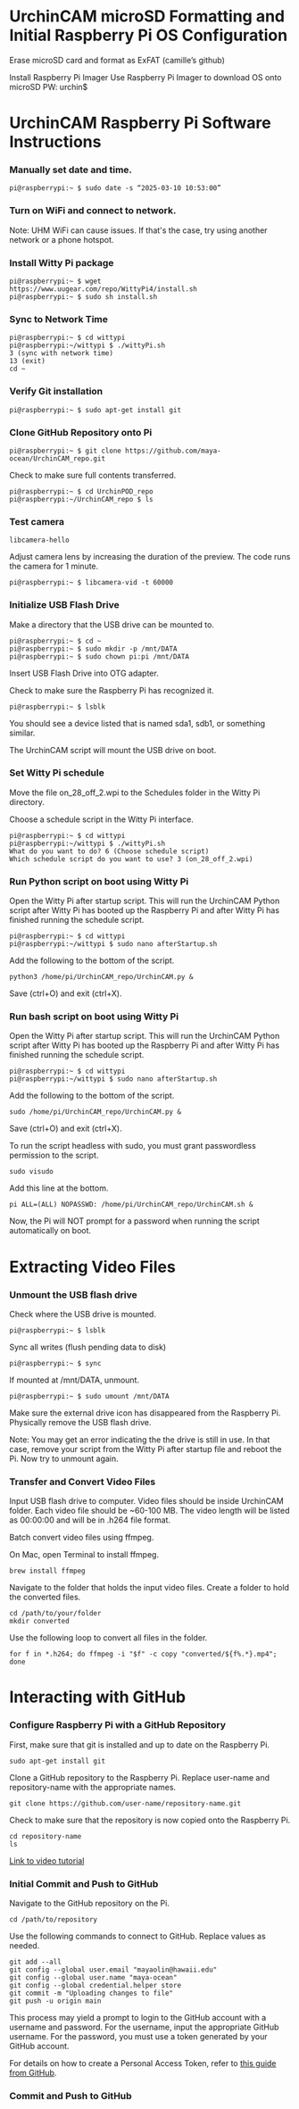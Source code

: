 
# UrchinCAM microSD Formatting and Initial Raspberry Pi OS Configuration

Erase microSD card and format as ExFAT (camille’s github)

Install Raspberry Pi Imager 
Use Raspberry Pi Imager to download OS onto microSD
PW: urchin$

# UrchinCAM Raspberry Pi Software Instructions

### Manually set date and time. 
    pi@raspberrypi:~ $ sudo date -s “2025-03-10 10:53:00”
    
### Turn on WiFi and connect to network.
Note: UHM WiFi can cause issues. If that's the case, try using another network or a phone hotspot. 

### Install Witty Pi package
  ```
  pi@raspberrypi:~ $ wget https://www.uugear.com/repo/WittyPi4/install.sh
  pi@raspberrypi:~ $ sudo sh install.sh
  ```

### Sync to Network Time 
  ```
  pi@raspberrypi:~ $ cd wittypi
  pi@raspberrypi:~/wittypi $ ./wittyPi.sh
  3 (sync with network time)
  13 (exit)
  cd ~
  ```

### Verify Git installation
```
pi@raspberrypi:~ $ sudo apt-get install git
```

### Clone GitHub Repository onto Pi
```
pi@raspberrypi:~ $ git clone https://github.com/maya-ocean/UrchinCAM_repo.git
```
Check to make sure full contents transferred. 
```
pi@raspberrypi:~ $ cd UrchinPOD_repo
pi@raspberrypi:~/UrchinCAM_repo $ ls
```

### Test camera 
```
libcamera-hello
```
Adjust camera lens by increasing the duration of the preview. The code runs the camera for 1 minute. 
```
pi@raspberrypi:~ $ libcamera-vid -t 60000
```
### Initialize USB Flash Drive
Make a directory that the USB drive can be mounted to. 
```
pi@raspberrypi:~ $ cd ~
pi@raspberrypi:~ $ sudo mkdir -p /mnt/DATA
pi@raspberrypi:~ $ sudo chown pi:pi /mnt/DATA
```

Insert USB Flash Drive into OTG adapter. 

Check to make sure the Raspberry Pi has recognized it. 
```
pi@raspberrypi:~ $ lsblk
```
You should see a device listed that is named sda1, sdb1, or something similar. 

The UrchinCAM script will mount the USB drive on boot. 

### Set Witty Pi schedule
Move the file on_28_off_2.wpi to the Schedules folder in the Witty Pi directory. 

Choose a schedule script in the Witty Pi interface. 
```
pi@raspberrypi:~ $ cd wittypi
pi@raspberrypi:~/wittypi $ ./wittyPi.sh
What do you want to do? 6 (Choose schedule script)
Which schedule script do you want to use? 3 (on_28_off_2.wpi)
```

### Run Python script on boot using Witty Pi
Open the Witty Pi after startup script. This will run the UrchinCAM Python script after Witty Pi has booted up the Raspberry Pi and after Witty Pi has finished running the schedule script. 
```
pi@raspberrypi:~ $ cd wittypi
pi@raspberrypi:~/wittypi $ sudo nano afterStartup.sh
```
Add the following to the bottom of the script. 
```
python3 /home/pi/UrchinCAM_repo/UrchinCAM.py &
```
Save (ctrl+O) and exit (ctrl+X). 

### Run bash script on boot using Witty Pi
Open the Witty Pi after startup script. This will run the UrchinCAM Python script after Witty Pi has booted up the Raspberry Pi and after Witty Pi has finished running the schedule script. 
```
pi@raspberrypi:~ $ cd wittypi
pi@raspberrypi:~/wittypi $ sudo nano afterStartup.sh
```
Add the following to the bottom of the script. 
```
sudo /home/pi/UrchinCAM_repo/UrchinCAM.py &
```
Save (ctrl+O) and exit (ctrl+X). 

To run the script headless with sudo, you must grant passwordless permission to the script. 
```
sudo visudo
```
Add this line at the bottom.
```
pi ALL=(ALL) NOPASSWD: /home/pi/UrchinCAM_repo/UrchinCAM.sh &
```
Now, the Pi will NOT prompt for a password when running the script automatically on boot. 


# Extracting Video Files
### Unmount the USB flash drive
Check where the USB drive is mounted.
```
pi@raspberrypi:~ $ lsblk
```
Sync all writes (flush pending data to disk)
```
pi@raspberrypi:~ $ sync
```
If mounted at /mnt/DATA, unmount.
```
pi@raspberrypi:~ $ sudo umount /mnt/DATA
```
Make sure the external drive icon has disappeared from the Raspberry Pi. Physically remove the USB flash drive.

Note: You may get an error indicating the the drive is still in use. In that case, remove your script from the Witty Pi after startup file and reboot the Pi. Now try to unmount again. 

### Transfer and Convert Video Files
Input USB flash drive to computer. 
Video files should be inside UrchinCAM folder. Each video file should be ~60-100 MB. The video length will be listed as 00:00:00 and will be in .h264 file format. 

Batch convert video files using ffmpeg. 

On Mac, open Terminal to install ffmpeg. 
```
brew install ffmpeg
```

Navigate to the folder that holds the input video files. 
Create a folder to hold the converted files. 
```
cd /path/to/your/folder
mkdir converted
```
Use the following loop to convert all files in the folder. 
```
for f in *.h264; do ffmpeg -i "$f" -c copy "converted/${f%.*}.mp4"; done
```


# Interacting with GitHub
### Configure Raspberry Pi with a GitHub Repository
First, make sure that git is installed and up to date on the Raspberry Pi. 
```
sudo apt-get install git
```
Clone a GitHub repository to the Raspberry Pi. Replace user-name and repository-name with the appropriate names.
```
git clone https://github.com/user-name/repository-name.git
```
Check to make sure that the repository is now copied onto the Raspberry Pi. 
```
cd repository-name
ls
```
[Link to video tutorial]([https://www.youtube.com/watch?v=9CULlsc5BBU])
### Initial Commit and Push to GitHub
Navigate to the GitHub repository on the Pi. 
```
cd /path/to/repository
```
Use the following commands to connect to GitHub. Replace values as needed.
```
git add --all
git config --global user.email "mayaolin@hawaii.edu"
git config --global user.name "maya-ocean"
git config --global credential.helper store
git commit -m "Uploading changes to file"
git push -u origin main
```
This process may yield a prompt to login to the GitHub account with a username and password. For the username, input the appropriate GitHub username. For the password, you must use a token generated by your GitHub account. 

For details on how to create a Personal Access Token, refer to [this guide from GitHub]([https://docs.github.com/en/authentication/keeping-your-account-and-data-secure/managing-your-personal-access-tokens#creating-a-personal-access-token-classic]). 

### Commit and Push to GitHub

